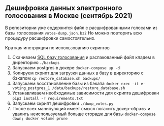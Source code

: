 ## Дешифровка данных электронного голосования в Москве (сентябрь 2021)

В репозитории уже содержится файл с расшифрованными голосами из базы голосования `votes-dump.json.bz2`
Но можно повторить всю процедуру расшифровки самостоятельно.

Краткая инструкция по использованию скриптов

1. Скачиваем [SQL базу голосования](https://observer.mos.ru/all/servers/1/txs) и распакованный файл кладем в директорию `./backups`
2. Запускаем postgres в докере `docker-compose up -d`
3. Копируем скрипт для загрузки данных в базу в директорию c бэкапом `cp restore_database.sh backups/`
4. Запускаем восстановление базы из бэкапа `docker exec -it e-voting_postgres_1 /data/backups/restore_database.sh`
5. Устанавливаем необходимые зависимости для скрипта дешифровки `pip3 install -r requirements.txt`
6. Запускаем скрипт дешифровки `./dump_votes.py`
7. После всех манипуляций имеет смысл погасить докер-образы и удалить неиспользуемый больше сторадж для базы `docker-compose down; docker volume prune`
